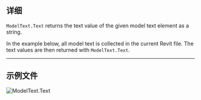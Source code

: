 ## 详细
`ModelText.Text` returns the text value of the given model text element as a string.

In the example below, all model text is collected in the current Revit file. The text values are then returned with `ModelText.Text`.
___
## 示例文件

![ModelText.Text](./Revit.Elements.ModelText.Text_img.jpg)

